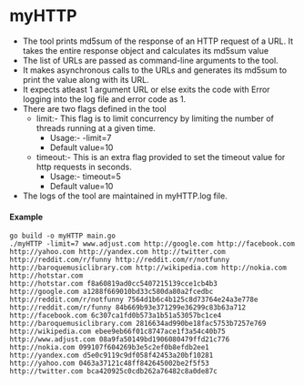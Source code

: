 # myHTTP

- The tool prints md5sum of the response of an HTTP request of a URL. It takes the entire response object and calculates its md5sum value
- The list of URLs are passed as command-line arguments to the tool.
- It makes asynchronous calls to the URLs and generates its md5sum to print the value along with its URL.
- It expects atleast 1 argument URL or else exits the code with Error logging into the log file and error code as 1.
- There are two flags defined in the tool
  - limit:- This flag is to limit concurrency by limiting the number of threads running at a given time.
    - Usage:- -limit=7
    - Default value=10
  - timeout:- This is an extra flag provided to set the timeout value for http requests in seconds.
    - Usage:- timeout=5
    - Default value=10
- The logs of the tool are maintained in myHTTP.log file.
    
#### Example
```
go build -o myHTTP main.go
./myHTTP -limit=7 www.adjust.com http://google.com http://facebook.com http://yahoo.com http://yandex.com http://twitter.com http://reddit.com/r/funny http://reddit.com/r/notfunny http://baroquemusiclibrary.com http://wikipedia.com http://nokia.com http://hotstar.com 
http://hotstar.com f8a60819ad0cc5407215139cce1cb4b3
http://google.com a1288f669010bd33c580da80a2fcedbc
http://reddit.com/r/notfunny 7564d1b6c4b125c8d73764e24a3e778e
http://reddit.com/r/funny 84b669b93e371299e36299c83b63a712
http://facebook.com 6c307ca1fd0b573a1b51a53057bc1ce4
http://baroquemusiclibrary.com 2816634ad990be18fac5753b7257e769
http://wikipedia.com ebee9eb66f01c8747ace1f3a54c40b75
http://www.adjust.com 08a9fa50149bd1906080479ffd21c776
http://nokia.com 099107f604269b3e5c2ef0b8efdb2ee1
http://yandex.com d5e0c9119c9df058f42453a20bf10281
http://yahoo.com 0463a37121c48ff842645002be2f5f53
http://twitter.com bca420925c0cdb262a76482c8a0de87c
```
